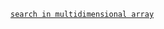 [`search in multidimensional array`](https://www.codewars.com/kata/52840d2b27e9c932ff0016ae/javascript)